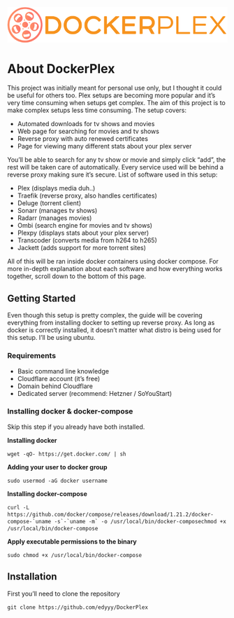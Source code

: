 
![DockerPlex](https://raw.githubusercontent.com/BeefBytes/Assets/master/DockerPlex/logos/png/logo_dockerplex_orange_742x120.png)

# About DockerPlex
This project was initially meant for personal use only, but I thought it could be useful for others too. Plex setups are becoming more popular and it’s very time consuming when setups get complex. The aim of this project is to make complex setups less time consuming. The setup covers:

- Automated downloads for tv shows and movies
- Web page for searching for movies and tv shows
- Reverse proxy with auto renewed certificates 
- Page for viewing many different stats about your plex server

You’ll be able to search for any tv show or movie and simply click “add”, the rest will be taken care of automatically. Every service used will be behind a reverse proxy making sure it’s secure. List of software used in this setup:

- Plex (displays media duh..)
- Traefik (reverse proxy, also handles certificates)
- Deluge (torrent client)
- Sonarr (manages tv shows)
- Radarr (manages movies)
- Ombi (search engine for movies and tv shows)
- Plexpy (displays stats about your plex server)
- Transcoder (converts media from h264 to h265)
- Jackett (adds support for more torrent sites)

All of this will be ran inside docker containers using docker compose. For more in-depth explanation about each software and how everything works together, scroll down to the bottom of this page.

## Getting Started
Even though this setup is pretty complex, the guide will be covering everything from installing docker to setting up reverse proxy. As long as docker is correctly installed, it doesn’t matter what distro is being used for this setup. I’ll be using ubuntu.

### Requirements
- Basic command line knowledge
- Cloudflare account (it’s free)
- Domain behind Cloudflare
- Dedicated server (recommend: Hetzner / SoYouStart)

### Installing docker & docker-compose
Skip this step if you already have both installed.

<b>Installing docker</b><br />
```
wget -qO- https://get.docker.com/ | sh
```

<b>Adding your user to docker group</b><br />
```
sudo usermod -aG docker username
```

<b>Installing docker-compose</b><br />
```
curl -L https://github.com/docker/compose/releases/download/1.21.2/docker-compose-`uname -s`-`uname -m` -o /usr/local/bin/docker-composechmod +x /usr/local/bin/docker-compose
```

<b>Apply executable permissions to the binary</b><br />
```
sudo chmod +x /usr/local/bin/docker-compose
```

## Installation
First you’ll need to clone the repository<br />
```
git clone https://github.com/edyyy/DockerPlex
```
